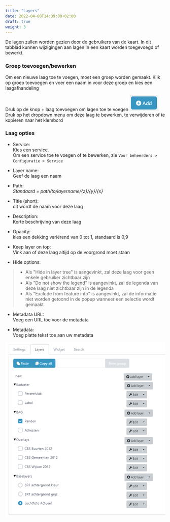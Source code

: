 ```yaml
---
title: "Layers"
date: 2022-04-08T14:39:00+02:00
draft: true
weight: 3
---
```

De lagen zullen worden gezien door de gebruikers van de kaart. In dit tabblad kunnen wijzigingen aan lagen in een kaart worden toegevoegd of bewerkt.

### Groep toevoegen/bewerken
Om een nieuwe laag toe te voegen, moet een groep worden gemaakt. Klik op groep toevoegen en voer een naam in voor deze groep en kies een laagafhandeling

Druk op de knop + laag toevoegen om lagen toe te voegen ![mapinfo](https://github.com/mapgallery/manual/blob/main/static/images/addknop.PNG?raw=true)  
Druk op het dropdown menu om deze laag te bewerken, te verwijderen of te kopiëren naar het klembord



### Laag opties
- Service:   
Kies een service.   
Om een service toe te voegen of te bewerken, zie `Voor beheerders > Configuratie > Service`

- Layer name:  
Geef de laag een naam

- Path:  
*Standaard = path/to/layername/{z}/{y}/{x}*

- Title (short):   
dit wordt de naam voor deze laag

- Description:  
Korte beschrijving van deze laag

- Opacity:   
kies een dekking variërend van 0 tot 1, standaard is 0,9  

- Keep layer on top:  
Vink aan of deze laag altijd op de voorgrond moet staan

- Hide options:   

> - Als "Hide in layer tree" is aangevinkt, zal deze laag voor geen enkele gebruiker zichtbaar zijn
> - Als "Do not show the legend" is aangevinkt, zal de legenda van deze laag niet zichtbaar zijn in de legenda
> - Als "Exclude from feature info" is aangevinkt, zal de informatie niet worden getoond in de popup wanneer een selectie wordt gemaakt

- Metadata URL:   
Voeg een URL toe voor de metadata

- Metadata:   
Voeg platte tekst toe aan uw metadata


![mapinfo](https://github.com/mapgallery/manual/blob/main/static/images/layers.PNG?raw=true)